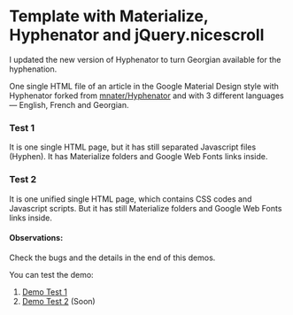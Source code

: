 # Template with Materialize, Hyphenator and jQuery.nicescroll
I updated the new version of Hyphenator to turn Georgian available for the hyphenation.

One single HTML file of an article in the Google Material Design style with Hyphenator forked from [mnater/Hyphenator](https://github.com/mnater/Hyphenator) and with 3 different languages — English, French and Georgian.

### Test 1
It is one single HTML page, but it has still separated Javascript files (Hyphen). It has Materialize folders and Google Web Fonts links inside.

### Test 2
It is one unified single HTML page, which contains CSS codes and Javascript scripts. But it has still Materialize folders and Google Web Fonts links inside.

#### Observations:
Check the bugs and the details in the end of this demos.

You can test the demo:

1. [Demo Test 1](https://gusbemacbe.github.io/georgian-hyphen-material-article/)
2. [Demo Test 2]() (Soon)
